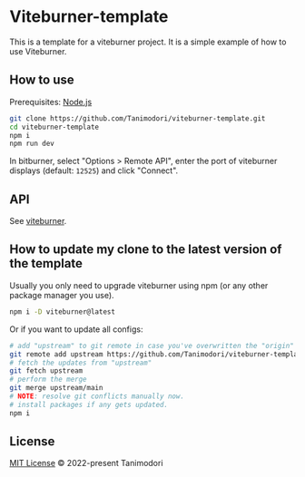 # Viteburner-template

This is a template for a viteburner project. It is a simple example of how to use Viteburner.

## How to use

Prerequisites: [Node.js](https://nodejs.org/en/download/)

```bash
git clone https://github.com/Tanimodori/viteburner-template.git
cd viteburner-template
npm i
npm run dev
```

In bitburner, select "Options > Remote API", enter the port of viteburner displays (default: `12525`) and click "Connect".

## API

See [viteburner](https://github.com/Tanimodori/viteburner/blob/main/README.md).

## How to update my clone to the latest version of the template

Usually you only need to upgrade viteburner using npm (or any other package manager you use).

```bash
npm i -D viteburner@latest
```

Or if you want to update all configs:

```bash
# add "upstream" to git remote in case you've overwritten the "origin"
git remote add upstream https://github.com/Tanimodori/viteburner-template.git
# fetch the updates from "upstream"
git fetch upstream
# perform the merge
git merge upstream/main
# NOTE: resolve git conflicts manually now.
# install packages if any gets updated.
npm i
```

## License

[MIT License](LICENSE) © 2022-present Tanimodori
